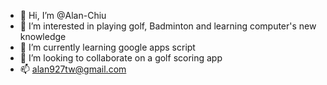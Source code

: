 - 👋 Hi, I’m @Alan-Chiu
- 👀 I’m interested in playing golf, Badminton and learning computer's new knowledge  
- 🌱 I’m currently learning google apps script
- 💞️ I’m looking to collaborate on a golf scoring app 
- 📫 alan927tw@gmail.com

<!---
Alan-Chiu/Alan-Chiu is a ✨ special ✨ repository because its `README.md` (this file) appears on your GitHub profile.
You can click the Preview link to take a look at your changes.
--->
